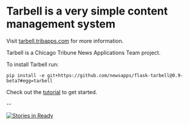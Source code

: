 # Tarbell is a very simple content management system

Visit [tarbell.tribapps.com](http://tarbell.tribapps.com) for more information.

Tarbell is a Chicago Tribune News Applications Team project.

To install Tarbell run:

    pip install -e git+https://github.com/newsapps/flask-tarbell@0.9-beta7#egg=tarbell    

Check out the [tutorial](http://tarbell.readthedocs.org/en/0.9-beta7/tutorial.html) to get started.

--

[![Stories in Ready](https://badge.waffle.io/newsapps/flask-tarbell.png?label=ready&title=Ready)](http://waffle.io/newsapps/flask-tarbell)
